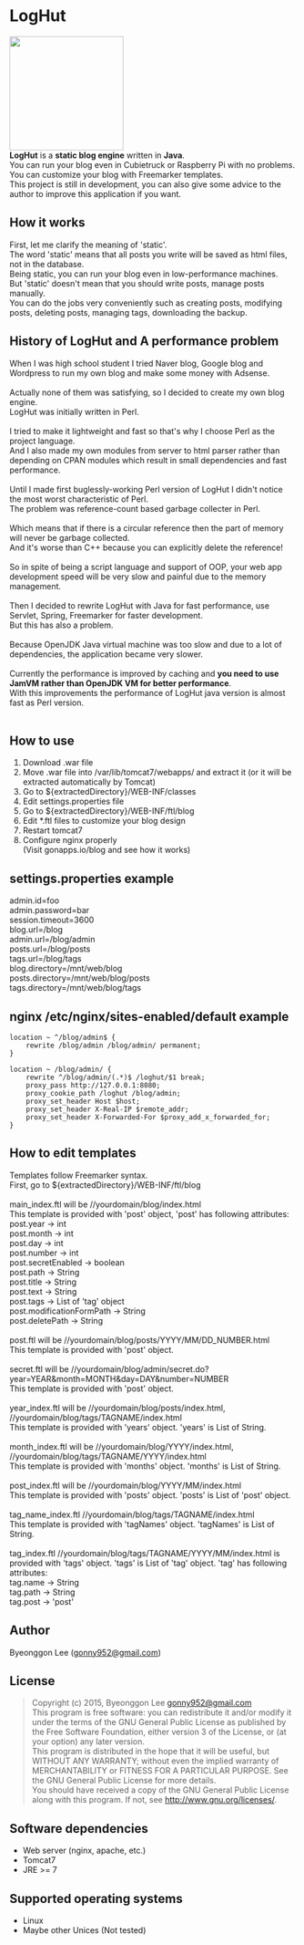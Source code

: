 LogHut
==
<img src="http://i.imgur.com/jJH0lza.png" width="200px" height="200px"/><br/>
**LogHut** is a **static blog engine** written in **Java**.<br/>
You can run your blog even in Cubietruck or Raspberry Pi with no problems.<br>
You can customize your blog with Freemarker templates.<br/>
This project is still in development, you can also give some advice to the author to improve this application if you want.<br/>

How it works
--
First, let me clarify the meaning of 'static'.<br/>
The word 'static' means that all posts you write will be saved as html files, not in the database.<br/>
Being static, you can run your blog even in low-performance machines.<br/>
But 'static' doesn't mean that you should write posts, manage posts manually.<br/>
You can do the jobs very conveniently such as creating posts, modifying posts, deleting posts, managing tags, downloading the backup.<br/>

History of LogHut and A performance problem
--
When I was high school student I tried Naver blog, Google blog and Wordpress to run my own blog and make some money with Adsense.<br/><br/>
Actually none of them was satisfying, so I decided to create my own blog engine.<br/>
LogHut was initially written in Perl.<br/><br/>
I tried to make it lightweight and fast so that's why I choose Perl as the project language.<br/>
And I also made my own modules from server to html parser rather than depending on CPAN modules which result in small dependencies and fast performance.<br/><br/>
Until I made first buglessly-working Perl version of LogHut I didn't notice the most worst characteristic of Perl.<br/>
The problem was reference-count based garbage collecter in Perl.<br/><br/>
Which means that if there is a circular reference then the part of memory will never be garbage collected.<br/>
And it's worse than C++ because you can explicitly delete the reference!<br/><br/>
So in spite of being a script language and support of OOP, your web app development speed will be very slow and painful due to the memory management.<br/><br/>
Then I decided to rewrite LogHut with Java for fast performance, use Servlet, Spring, Freemarker for faster development.<br/>
But this has also a problem.<br/><br/>
Because OpenJDK Java virtual machine was too slow and due to a lot of dependencies, the application became very slower.<br/><br/>
Currently the performance is improved by caching and **you need to use JamVM rather than OpenJDK VM for better performance**.<br/>
With this improvements the performance of LogHut java version is almost fast as Perl version.<br/><br/>

How to use
--
1. Download .war file
2. Move .war file into /var/lib/tomcat7/webapps/ and extract it (or it will be extracted automatically by Tomcat)
3. Go to ${extractedDirectory}/WEB-INF/classes
4. Edit settings.properties file
5. Go to ${extractedDirectory}/WEB-INF/ftl/blog
6. Edit *.ftl files to customize your blog design
7. Restart tomcat7
8. Configure nginx properly
<br/>(Visit gonapps.io/blog and see how it works)

settings.properties example
--
admin.id=foo<br/>
admin.password=bar<br/>
session.timeout=3600<br/>
blog.url=/blog<br/>
admin.url=/blog/admin<br/>
posts.url=/blog/posts<br/>
tags.url=/blog/tags<br/>
blog.directory=/mnt/web/blog<br/>
posts.directory=/mnt/web/blog/posts<br/>
tags.directory=/mnt/web/blog/tags<br/>

nginx /etc/nginx/sites-enabled/default example
--
    location ~ ^/blog/admin$ {
        rewrite /blog/admin /blog/admin/ permanent;
    }

    location ~ /blog/admin/ {
        rewrite ^/blog/admin/(.*)$ /loghut/$1 break;
        proxy_pass http://127.0.0.1:8080;
        proxy_cookie_path /loghut /blog/admin;
        proxy_set_header Host $host;
        proxy_set_header X-Real-IP $remote_addr;
        proxy_set_header X-Forwarded-For $proxy_add_x_forwarded_for;
    }

How to edit templates
--
Templates follow Freemarker syntax.<br/>
First, go to ${extractedDirectory}/WEB-INF/ftl/blog<br/>
<br/>
main_index.ftl will be //yourdomain/blog/index.html<br/>
    This template is provided with 'post' object, 'post' has following attributes:<br/>
        post.year -> int<br/>
        post.month -> int<br/>
        post.day -> int<br/>
        post.number -> int<br/>
        post.secretEnabled -> boolean<br/>
        post.path -> String<br/>
        post.title -> String<br/>
        post.text -> String<br/>
        post.tags -> List of 'tag' object<br/>
        post.modificationFormPath -> String<br/>
        post.deletePath -> String<br/>
<br/>
post.ftl will be //yourdomain/blog/posts/YYYY/MM/DD_NUMBER.html<br/>
    This template is provided with 'post' object.<br/>
<br/>
secret.ftl will be //yourdomain/blog/admin/secret.do?year=YEAR&month=MONTH&day=DAY&number=NUMBER<br/>
    This template is provided with 'post' object.<br/>
<br/>
year_index.ftl will be //yourdomain/blog/posts/index.html, //yourdomain/blog/tags/TAGNAME/index.html<br/>
    This template is provided with 'years' object. 'years' is List of String.<br/>
<br/>
month_index.ftl will be //yourdomain/blog/YYYY/index.html, //yourdomain/blog/tags/TAGNAME/YYYY/index.html<br/>
    This template is provided with 'months' object. 'months' is List of String.<br/>
<br/>
post_index.ftl will be //yourdomain/blog/YYYY/MM/index.html<br/>
    This template is provided with 'posts' object. 'posts' is List of 'post' object.<br/>
<br/>
tag_name_index.ftl //yourdomain/blog/tags/TAGNAME/index.html<br/>
    This template is provided with 'tagNames' object. 'tagNames' is List of String.<br/>
<br/>
tag_index.ftl //yourdomain/blog/tags/TAGNAME/YYYY/MM/index.html is provided with 'tags' object. 'tags' is List of 'tag' object. 'tag' has following attributes:<br/>
    tag.name -> String<br/>
    tag.path -> String<br/>
    tag.post -> 'post'<br/>

Author
---
Byeonggon Lee (gonny952@gmail.com)

License
---
>Copyright (c) 2015, Byeonggon Lee <gonny952@gmail.com>
><br/>
>This program is free software: you can redistribute it and/or modify
>it under the terms of the GNU General Public License as published by
>the Free Software Foundation, either version 3 of the License, or
>(at your option) any later version.
><br/>
>This program is distributed in the hope that it will be useful,
>but WITHOUT ANY WARRANTY; without even the implied warranty of
>MERCHANTABILITY or FITNESS FOR A PARTICULAR PURPOSE.  See the
>GNU General Public License for more details.
><br/>
>You should have received a copy of the GNU General Public License
>along with this program.  If not, see <http://www.gnu.org/licenses/>.


Software dependencies
---
* Web server (nginx, apache, etc.)
* Tomcat7
* JRE >= 7

Supported operating systems
---
* Linux
* Maybe other Unices (Not tested)
